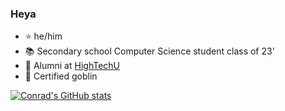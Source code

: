 ### Heya

- :star: he/him
- :books: Secondary school Computer Science student class of 23'
- :briefcase: Alumni at [HighTechU](https://hightechu.ca/main-section/about-us?mt=our-story)
- :japanese_goblin: Certified goblin


[![Conrad's GitHub stats](https://github-readme-stats.vercel.app/api?username=conradandrie)](https://github.com/anuraghazra/github-readme-stats)
